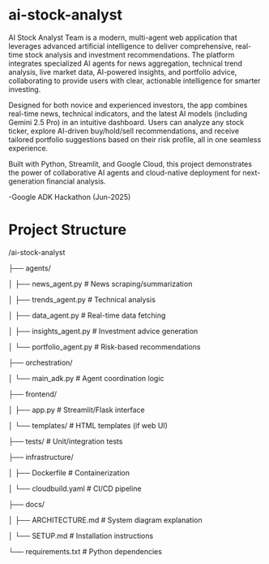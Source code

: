 # ai-stock-analyst
AI Stock Analyst Team is a modern, multi-agent web application that leverages advanced artificial intelligence to deliver comprehensive, real-time stock analysis and investment recommendations. The platform integrates specialized AI agents for news aggregation, technical trend analysis, live market data, AI-powered insights, and portfolio advice, collaborating to provide users with clear, actionable intelligence for smarter investing.

Designed for both novice and experienced investors, the app combines real-time news, technical indicators, and the latest AI models (including Gemini 2.5 Pro) in an intuitive dashboard. Users can analyze any stock ticker, explore AI-driven buy/hold/sell recommendations, and receive tailored portfolio suggestions based on their risk profile, all in one seamless experience.

Built with Python, Streamlit, and Google Cloud, this project demonstrates the power of collaborative AI agents and cloud-native deployment for next-generation financial analysis.

-Google ADK Hackathon (Jun-2025)

# Project Structure
/ai-stock-analyst  

├── agents/  

│ ├── news\_agent.py # News scraping/summarization  

│ ├── trends\_agent.py # Technical analysis  

│ ├── data\_agent.py # Real-time data fetching  

│ ├── insights\_agent.py # Investment advice generation  

│ └── portfolio\_agent.py # Risk-based recommendations  

├── orchestration/  

│ └── main\_adk.py # Agent coordination logic  

├── frontend/  

│ ├── app.py # Streamlit/Flask interface  

│ └── templates/ # HTML templates (if web UI)  

├── tests/ # Unit/integration tests  

├── infrastructure/  

│ ├── Dockerfile # Containerization  

│ └── cloudbuild.yaml # CI/CD pipeline  

├── docs/  

│ ├── ARCHITECTURE.md # System diagram explanation  

│ └── SETUP.md # Installation instructions  

└── requirements.txt # Python dependencies
